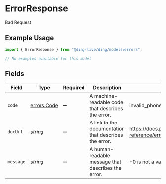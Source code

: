 # ErrorResponse

Bad Request

## Example Usage

```typescript
import { ErrorResponse } from "@ding-live/ding/models/errors";

// No examples available for this model
```

## Fields

| Field                                                             | Type                                                              | Required                                                          | Description                                                       | Example                                                           |
| ----------------------------------------------------------------- | ----------------------------------------------------------------- | ----------------------------------------------------------------- | ----------------------------------------------------------------- | ----------------------------------------------------------------- |
| `code`                                                            | [errors.Code](../../models/errors/code.md)                        | :heavy_minus_sign:                                                | A machine-readable code that describes the error.                 | invalid_phone_number                                              |
| `docUrl`                                                          | *string*                                                          | :heavy_minus_sign:                                                | A link to the documentation that describes the error.             | https://docs.prelude.so/api-reference/errors#invalid_phone_number |
| `message`                                                         | *string*                                                          | :heavy_minus_sign:                                                | A human-readable message that describes the error.                | +0 is not a valid phone number                                    |